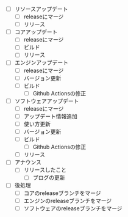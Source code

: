 - [ ] リソースアップデート
  - [ ] releaseにマージ
  - [ ] リリース
- [ ] コアアップデート
  - [ ] releaseにマージ
  - [ ] ビルド
  - [ ] リリース
- [ ] エンジンアップデート
  - [ ] releaseにマージ
  - [ ] バージョン更新
  - [ ] ビルド
    - [ ] Github Actionsの修正
- [ ] ソフトウェアアップデート
  - [ ] releaseにマージ
  - [ ] アップデート情報追加
  - [ ] 使い方更新
  - [ ] バージョン更新
  - [ ] ビルド
    - [ ] Github Actionsの修正
  - [ ] リリース
- [ ] アナウンス
  - [ ] リリースしたこと
    - [ ] ブログの更新
- [ ] 後処理
  - [ ] コアのreleaseブランチをマージ
  - [ ] エンジンのreleaseブランチをマージ
  - [ ] ソフトウェアのreleaseブランチをマージ
